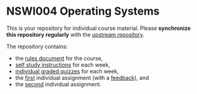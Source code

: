 # NSWI004 Operating Systems

This is your repository for individual course material.
Please **synchronize this repository regularly** with the
[upstream repository](https://gitlab.mff.cuni.cz/teaching/nswi004/2022/upstream/student).

The repository contains:

- the [rules document](RULES.md) for the course,
- [self study instructions](lectures) for each week,
- [individual graded quizzes](quizzes) for each week,
- the [first](a00-c-language) individual assignment (with a [feedback](a00-c-language/FEEDBACK.md)), and
- the [second](a01-kernel-intro) individual assignment.
